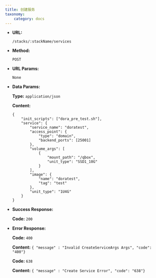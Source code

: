 ```yaml
---
title: 创建服务
taxonomy:
    category: docs
---
```


* **URL:**

    `/stacks/:stackName/services`

* **Method:**

    `POST`

* **URL Params:**

    `None`

* **Data Params:**

	**Type:** `application/json`
	
	**Content:**

	```
	{
		"init_scripts": ["dora_pre_test.sh"],
		"service": {
			"service_name": "doratest",
			"access_point": {
				"type": "domain",
				"backend_ports": [25001]
			},
			"volume_args": [
				{
					"mount_path": "/qbox",
					"unit_type": "SSD1_10G"
				}
			],
			"image": {
				"name": "doratest",
				"tag": "test"
			},
			"unit_type": "1U4G"
		}
	}	
	```

* **Success Response:**

	**Code:** `200`

* **Error Response:**

	**Code:** `400`
  	
  	**Content:** `{ "message" : "Invalid CreateServiceArgs Args", "code": "400"}`

	**Code:** `638`
  	
  	**Content:** `{ "message" : "Create Service Error", "code": "638"}`